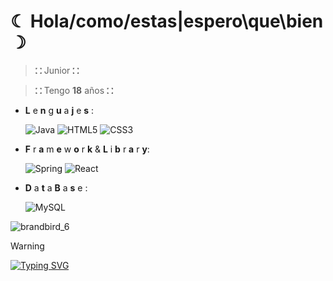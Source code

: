 # ☾ Hola/como/estas|espero\que\bien ☽

  >⛚  Junior ⛚

  >⛚  Tengo **18** años ⛚

  - **L** e **n** g **u** a **j** e **s** :
   
     ![Java](https://img.shields.io/badge/java-%23ED8B00.svg?style=for-the-badge&logo=openjdk&logoColor=white) ![HTML5](https://img.shields.io/badge/html5-%23E34F26.svg?style=for-the-badge&logo=html5&logoColor=white) ![CSS3](https://img.shields.io/badge/css3-%231572B6.svg?style=for-the-badge&logo=css3&logoColor=white)

  - **F** r **a** m **e** w **o** r **k** & **L** i **b** r **a** r **y**:  

     ![Spring](https://img.shields.io/badge/spring-%236DB33F.svg?style=for-the-badge&logo=spring&logoColor=white) ![React](https://img.shields.io/badge/react-%2320232a.svg?style=for-the-badge&logo=react&logoColor=%2361DAFB)

  - **D** a **t** a **B** a **s** e :

     ![MySQL](https://img.shields.io/badge/mysql-4479A1.svg?style=for-the-badge&logo=mysql&logoColor=white)

![brandbird_6](https://github.com/user-attachments/assets/7eaa232e-8c1c-4a91-9f68-71d6f1d6c49f)

  > [!WARNING]
  > <a href="https://git.io/typing-svg"><img src="https://readme-typing-svg.demolab.com?font=Ubuntu&duration=2000&color=3D40F7&center=true&multiline=true&width=435&lines=Paz+++++++++y;Bendiciones" alt="Typing SVG" /></a>
